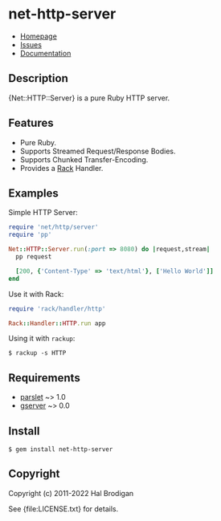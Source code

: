 # net-http-server

* [Homepage](http://github.com/postmodern/net-http-server)
* [Issues](http://github.com/postmodern/net-http-server/issues)
* [Documentation](http://rubydoc.info/gems/net-http-server)

## Description

{Net::HTTP::Server} is a pure Ruby HTTP server.

## Features

* Pure Ruby.
* Supports Streamed Request/Response Bodies.
* Supports Chunked Transfer-Encoding.
* Provides a [Rack](http://rack.rubyforge.org/) Handler.

## Examples

Simple HTTP Server:

```ruby
require 'net/http/server'
require 'pp'

Net::HTTP::Server.run(:port => 8080) do |request,stream|
  pp request

  [200, {'Content-Type' => 'text/html'}, ['Hello World']]
end
```

Use it with Rack:

```ruby
require 'rack/handler/http'

Rack::Handler::HTTP.run app
```

Using it with `rackup`:

```shell
$ rackup -s HTTP
```

## Requirements

* [parslet](http://rubygems.org/gems/parslet) ~> 1.0
* [gserver](https://rubygems.org/gems/gserver) ~> 0.0

## Install

```shell
$ gem install net-http-server
```

## Copyright

Copyright (c) 2011-2022 Hal Brodigan

See {file:LICENSE.txt} for details.
